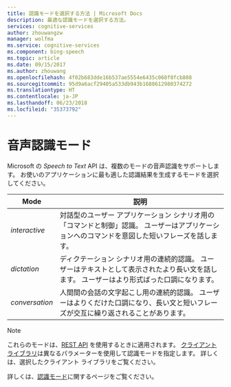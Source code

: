 ```yaml
---
title: 認識モードを選択する方法 | Microsoft Docs
description: 最適な認識モードを選択する方法。
services: cognitive-services
author: zhouwangzw
manager: wolfma
ms.service: cognitive-services
ms.component: bing-speech
ms.topic: article
ms.date: 09/15/2017
ms.author: zhouwang
ms.openlocfilehash: 4f02b683dde16b537ae5554e6435c068f0fcb808
ms.sourcegitcommit: 95d9a6acf29405a533db943b1688612980374272
ms.translationtype: HT
ms.contentlocale: ja-JP
ms.lasthandoff: 06/23/2018
ms.locfileid: "35373792"
---
```

# <a name="speech-recognition-modes"></a>音声認識モード

Microsoft の *Speech to Text* API は、複数のモードの音声認識をサポートします。 お使いのアプリケーションに最も適した認識結果を生成するモードを選択してください。

| Mode | 説明 |
|---|---|
| *interactive* | 対話型のユーザー アプリケーション シナリオ用の「コマンドと制御」認識。 ユーザーはアプリケーションへのコマンドを意図した短いフレーズを話します。 |
| *dictation* | ディクテーション シナリオ用の連続的認識。 ユーザーはテキストとして表示されたより長い文を話します。 ユーザーはより形式ばった口調になります。 |
| *conversation* | 人間間の会話の文字起こし用の連続的認識。 ユーザーはよりくだけた口調になり、長い文と短いフレーズが交互に繰り返されることがあります。

> [!NOTE]
> これらのモードは、[REST API](../GetStarted/GetStartedREST.md) を使用するときに適用されます。 [クライアント ライブラリ](../GetStarted/GetStartedClientLibraries.md)は異なるパラメーターを使用して認識モードを指定します。 詳しくは、選択したクライアント ライブラリをご覧ください。

詳しくは、[認識モード](../concepts.md#recognition-modes)に関するページをご覧ください。
